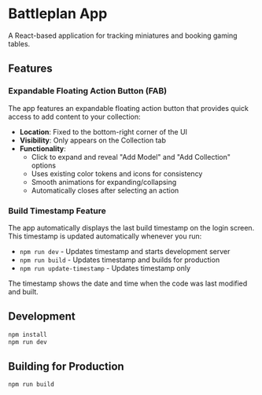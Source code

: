 # Battleplan App

A React-based application for tracking miniatures and booking gaming tables.

## Features

### Expandable Floating Action Button (FAB)
The app features an expandable floating action button that provides quick access to add content to your collection:
- **Location**: Fixed to the bottom-right corner of the UI
- **Visibility**: Only appears on the Collection tab
- **Functionality**: 
  - Click to expand and reveal "Add Model" and "Add Collection" options
  - Uses existing color tokens and icons for consistency
  - Smooth animations for expanding/collapsing
  - Automatically closes after selecting an action

### Build Timestamp Feature

The app automatically displays the last build timestamp on the login screen. This timestamp is updated automatically whenever you run:

- `npm run dev` - Updates timestamp and starts development server
- `npm run build` - Updates timestamp and builds for production
- `npm run update-timestamp` - Updates timestamp only

The timestamp shows the date and time when the code was last modified and built.

## Development

```bash
npm install
npm run dev
```

## Building for Production

```bash
npm run build
```
